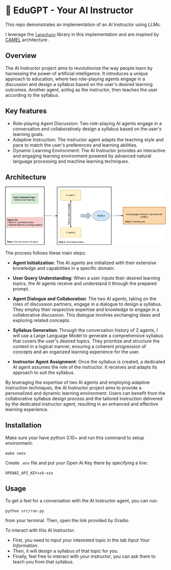 # :book: EduGPT - Your AI Instructor

This repo demonstrates an implementation of an AI Instructor using LLMs.


I leverage the [`langchain`](https://github.com/langchain-ai/langchain) library in this implementation and are inspired by [CAMEL](https://github.com/camel-ai/camel) architecture .

## Overview

The AI Instructor project aims to revolutionize the way people learn by harnessing the power of artificial intelligence. It introduces a unique approach to education, where two role-playing agents engage in a discussion and design a syllabus based on the user's desired learning outcomes. Another agent, acting as the instructor, then teaches the user according to the syllabus.

## Key features

- Role-playing Agent Discussion: Two role-playing AI agents engage in a conversation and collaboratively design a syllabus based on the user's learning goals.
- Adaptive Instruction: The instructor agent adapts the teaching style and pace to match the user's preferences and learning abilities.
- Dynamic Learning Environment: The AI Instructor provides an interactive and engaging learning environment powered by advanced natural language processing and machine learning techniques.


## Architecture

![Architecture](diagram.png)


The process follows these main steps:
- **Agent Initialization**: The AI agents are initialized with their extensive knowledge and capabilities in a specific domain.

- **User Query Understanding**: When a user inputs their desired learning topics, the AI agents receive and understand it through the prepared prompt.

- **Agent Dialogue and Collaboration**: The two AI agents, taking on the roles of discussion partners, engage in a dialogue to design a syllabus. They employ their respective expertise and knowledge to engage in a collaborative discussion. This dialogue involves exchanging ideas and exploring related concepts.

- **Syllabus Generation**: Through the conversation history of 2 agents, I will use a Large Language Model to generate a comprehensive syllabus that covers the user's desired topics. They prioritize and structure the content in a logical manner, ensuring a coherent progression of concepts and an organized learning experience for the user.

- **Instructor Agent Assignment**: Once the syllabus is created, a dedicated AI agent assumes the role of the instructor. It receives and adapts its approach to suit the syllabus.

By leveraging the expertise of two AI agents and employing adaptive instruction techniques, the AI Instructor project aims to provide a personalized and dynamic learning environment. Users can benefit from the collaborative syllabus design process and the tailored instruction delivered by the dedicated instructor agent, resulting in an enhanced and effective learning experience.

## Installation

Make sure your have python 3.10+ and run this command to setup environment:

`make venv`

Create `.env` file and put your Open AI Key there by specifying a line:

`OPENAI_API_KEY=sk-xxx`

## Usage

To get a feel for a conversation with the AI Instructor agent, you can run:

`python src/run.py`

from your terminal. Then, open the link provided by Gradio.

To interact with this AI Instructor:
- First, you need to input your interested topic in the tab *Input Your Information*.
- Then, it will design a syllabus of that topic for you.
- Finally, feel free to interact with your instructor, you can ask them to teach you from that syllabus.
